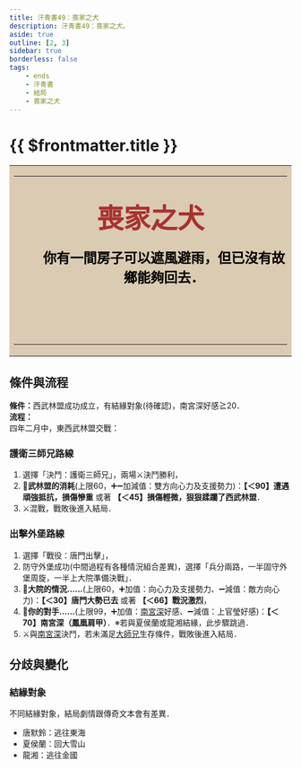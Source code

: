 ```yaml
---
title: 汗青書49：喪家之犬
description: 汗青書49：喪家之犬。
aside: true
outline: [2, 3]
sidebar: true
borderless: false
tags:
    - ends
    - 汗青書
    - 結局
    - 喪家之犬
---
```


# {{ $frontmatter.title }}

<table style="text-align:center;">
    <tr>
        <td WIDTH=565 BGCOLOR="#dacbb2">
            <hr><br>
            <font size="7" color="#a83232"><strong>&emsp;&emsp;喪家之犬&emsp;&emsp;</strong></font>
            <br>
            <br>
            <font size="5" color="000000">
            <strong>
            &emsp;&emsp;你有一間房子可以遮風避雨，但已沒有故<br>
            &emsp;&emsp;鄉能夠回去．<br>
            <br>
            <br>
            <br>
            </strong>
            </font>
            <hr>
        </td>
    </tr>
</table>

## 條件與流程

<b>條件：</b>西武林盟成功成立，有結緣對象(待確認)，南宮深好感≧20．<br>
<b>流程：</b><br>
四年二月中，東西武林盟交戰：

### 護衛三師兄路線

1. 選擇「決鬥：護衛三師兄」，兩場⚔️決鬥勝利，
2. 🎲**武林盟的消耗**(上限60，➕➖加減值：雙方向心力及支援勢力)：**【＜90】遭遇頑強抵抗，損傷慘重** 或著 **【＜45】損傷輕微，狠狠蹂躪了西武林盟**．
3. ⚔️混戰，戰敗後進入結局．

### 出擊外堡路線

1. 選擇「戰役：唐門出擊」，
2. 防守外堡成功(中間過程有各種情況組合差異)，選擇「兵分兩路，一半固守外堡周旋，一半上大院準備決戰」．
3. 🎲**大院的情況......**(上限60，➕加值：向心力及支援勢力、➖減值：敵方向心力)：**【＜30】唐門大勢已去** 或著 **【＜66】戰況激烈**，
4. 🎲**你的對手......**(上限99，➕加值：[南宮深](/people/characters/special102)好感、➖減值：<Girl4Icon>上官瑩</Girl4Icon>好感)：**【＜70】南宮深（鳳凰肩甲）**．※若與<Girl5Icon>夏侯蘭</Girl5Icon>或<Girl8Icon>龍湘</Girl8Icon>結緣，此步驟跳過．
5. ⚔️與[南宮深](/people/characters/special102)決鬥，若未滿足[大師兄](/people/characters/brother1)生存條件，戰敗後進入結局．

## 分歧與變化
### 結緣對象
不同結緣對象，結局劇情跟傳奇文本會有差異．
+ <Girl0Icon>唐默鈴</Girl0Icon>：逃往東海
+ <Girl5Icon>夏侯蘭</Girl5Icon>：回大雪山
+ <Girl8Icon>龍湘</Girl8Icon>：逃往金國
